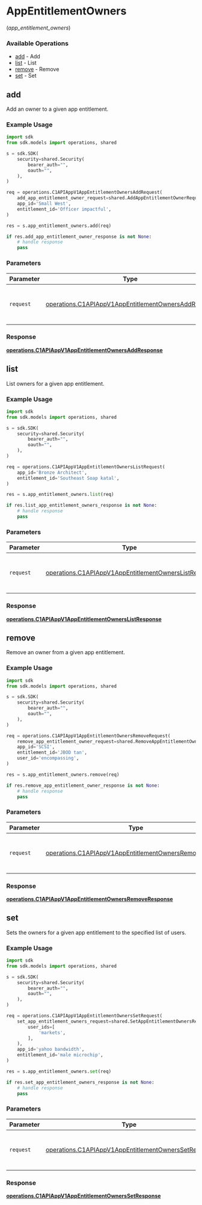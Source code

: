 # AppEntitlementOwners
(*app_entitlement_owners*)

### Available Operations

* [add](#add) - Add
* [list](#list) - List
* [remove](#remove) - Remove
* [set](#set) - Set

## add

Add an owner to a given app entitlement.

### Example Usage

```python
import sdk
from sdk.models import operations, shared

s = sdk.SDK(
    security=shared.Security(
        bearer_auth="",
        oauth="",
    ),
)

req = operations.C1APIAppV1AppEntitlementOwnersAddRequest(
    add_app_entitlement_owner_request=shared.AddAppEntitlementOwnerRequest(),
    app_id='Small West',
    entitlement_id='Officer impactful',
)

res = s.app_entitlement_owners.add(req)

if res.add_app_entitlement_owner_response is not None:
    # handle response
    pass
```

### Parameters

| Parameter                                                                                                                  | Type                                                                                                                       | Required                                                                                                                   | Description                                                                                                                |
| -------------------------------------------------------------------------------------------------------------------------- | -------------------------------------------------------------------------------------------------------------------------- | -------------------------------------------------------------------------------------------------------------------------- | -------------------------------------------------------------------------------------------------------------------------- |
| `request`                                                                                                                  | [operations.C1APIAppV1AppEntitlementOwnersAddRequest](../../models/operations/c1apiappv1appentitlementownersaddrequest.md) | :heavy_check_mark:                                                                                                         | The request object to use for the request.                                                                                 |


### Response

**[operations.C1APIAppV1AppEntitlementOwnersAddResponse](../../models/operations/c1apiappv1appentitlementownersaddresponse.md)**


## list

List owners for a given app entitlement.

### Example Usage

```python
import sdk
from sdk.models import operations, shared

s = sdk.SDK(
    security=shared.Security(
        bearer_auth="",
        oauth="",
    ),
)

req = operations.C1APIAppV1AppEntitlementOwnersListRequest(
    app_id='Bronze Architect',
    entitlement_id='Southeast Soap katal',
)

res = s.app_entitlement_owners.list(req)

if res.list_app_entitlement_owners_response is not None:
    # handle response
    pass
```

### Parameters

| Parameter                                                                                                                    | Type                                                                                                                         | Required                                                                                                                     | Description                                                                                                                  |
| ---------------------------------------------------------------------------------------------------------------------------- | ---------------------------------------------------------------------------------------------------------------------------- | ---------------------------------------------------------------------------------------------------------------------------- | ---------------------------------------------------------------------------------------------------------------------------- |
| `request`                                                                                                                    | [operations.C1APIAppV1AppEntitlementOwnersListRequest](../../models/operations/c1apiappv1appentitlementownerslistrequest.md) | :heavy_check_mark:                                                                                                           | The request object to use for the request.                                                                                   |


### Response

**[operations.C1APIAppV1AppEntitlementOwnersListResponse](../../models/operations/c1apiappv1appentitlementownerslistresponse.md)**


## remove

Remove an owner from a given app entitlement.

### Example Usage

```python
import sdk
from sdk.models import operations, shared

s = sdk.SDK(
    security=shared.Security(
        bearer_auth="",
        oauth="",
    ),
)

req = operations.C1APIAppV1AppEntitlementOwnersRemoveRequest(
    remove_app_entitlement_owner_request=shared.RemoveAppEntitlementOwnerRequest(),
    app_id='SCSI',
    entitlement_id='JBOD tan',
    user_id='encompassing',
)

res = s.app_entitlement_owners.remove(req)

if res.remove_app_entitlement_owner_response is not None:
    # handle response
    pass
```

### Parameters

| Parameter                                                                                                                        | Type                                                                                                                             | Required                                                                                                                         | Description                                                                                                                      |
| -------------------------------------------------------------------------------------------------------------------------------- | -------------------------------------------------------------------------------------------------------------------------------- | -------------------------------------------------------------------------------------------------------------------------------- | -------------------------------------------------------------------------------------------------------------------------------- |
| `request`                                                                                                                        | [operations.C1APIAppV1AppEntitlementOwnersRemoveRequest](../../models/operations/c1apiappv1appentitlementownersremoverequest.md) | :heavy_check_mark:                                                                                                               | The request object to use for the request.                                                                                       |


### Response

**[operations.C1APIAppV1AppEntitlementOwnersRemoveResponse](../../models/operations/c1apiappv1appentitlementownersremoveresponse.md)**


## set

Sets the owners for a given app entitlement to the specified list of users.

### Example Usage

```python
import sdk
from sdk.models import operations, shared

s = sdk.SDK(
    security=shared.Security(
        bearer_auth="",
        oauth="",
    ),
)

req = operations.C1APIAppV1AppEntitlementOwnersSetRequest(
    set_app_entitlement_owners_request=shared.SetAppEntitlementOwnersRequest(
        user_ids=[
            'markets',
        ],
    ),
    app_id='yahoo bandwidth',
    entitlement_id='male microchip',
)

res = s.app_entitlement_owners.set(req)

if res.set_app_entitlement_owners_response is not None:
    # handle response
    pass
```

### Parameters

| Parameter                                                                                                                  | Type                                                                                                                       | Required                                                                                                                   | Description                                                                                                                |
| -------------------------------------------------------------------------------------------------------------------------- | -------------------------------------------------------------------------------------------------------------------------- | -------------------------------------------------------------------------------------------------------------------------- | -------------------------------------------------------------------------------------------------------------------------- |
| `request`                                                                                                                  | [operations.C1APIAppV1AppEntitlementOwnersSetRequest](../../models/operations/c1apiappv1appentitlementownerssetrequest.md) | :heavy_check_mark:                                                                                                         | The request object to use for the request.                                                                                 |


### Response

**[operations.C1APIAppV1AppEntitlementOwnersSetResponse](../../models/operations/c1apiappv1appentitlementownerssetresponse.md)**

